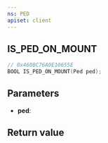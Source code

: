 ```yaml
---
ns: PED
apiset: client
---
```

## IS_PED_ON_MOUNT

```c
// 0x460BC76A0E10655E
BOOL IS_PED_ON_MOUNT(Ped ped);
```


## Parameters
* **ped**:

## Return value


